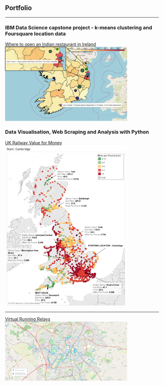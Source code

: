 ## Portfolio

---
### IBM Data Science capstone project - k-means clustering and Foursquare location data
[Where to open an Indian restaurant in Ireland](proj_IBM_capstone)
<img src="/images/final_cluster_map_inset.png?raw=true" width="400"/>

### Data Visualisation, Web Scraping and Analysis with Python

[UK Railway Value for Money](proj_uk_railway_journeys)
<img src="/images/Cambridge Rail Value.png?raw=true" width="400"/>

---
[Virtual Running Relays](proj_virtual_running_relays)
<img src="/images/map1.png?raw=true" width="400"/>

<!--
---
[Project 3 Title](http://example.com/)
<img src="images/dummy_thumbnail.jpg?raw=true"/> -->

<!--### Category Name 2-->

<!-- - [Project 1 Title](http://example.com/)
- [Project 2 Title](http://example.com/)
- [Project 3 Title](http://example.com/)
- [Project 4 Title](http://example.com/)
- [Project 5 Title](http://example.com/)-->
